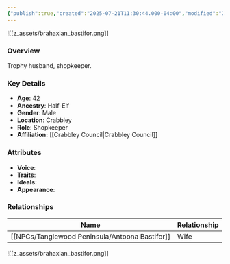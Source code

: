 ```yaml
---
{"publish":true,"created":"2025-07-21T11:30:44.000-04:00","modified":"2025-07-25T11:35:26.000-04:00","cssclasses":""}
---
```



![[z_assets/brahaxian_bastifor.png]]

### Overview
Trophy husband, shopkeeper.

### Key Details
- **Age**: 42
- **Ancestry**: Half-Elf
- **Gender**: Male
- **Location**: Crabbley
- **Role**: Shopkeeper
- **Affiliation:** [[Crabbley Council\|Crabbley Council]]

### Attributes
- **Voice**: 
- **Traits**: 
- **Ideals:** 
- **Appearance**:

### Relationships

| Name                 | Relationship |
| -------------------- | ------------ |
| [[NPCs/Tanglewood Peninsula/Antoona Bastifor]] | Wife         |

![[z_assets/brahaxian_bastifor.png]]
